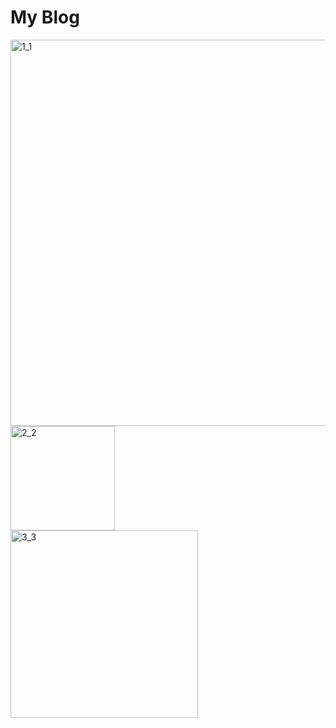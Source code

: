<h1>My Blog </h1>

<img width="618" alt="1_1" src="https://github.com/biro224/Blog/assets/103885795/24e041ea-409e-4521-a20b-a82b5e54b7ec">
<br>
<img width="167" alt="2_2" src="https://github.com/biro224/Blog/assets/103885795/d64e8ccd-114c-49f0-b90b-e187fecf8dd0">
 <br>
<img width="300" alt="3_3" src="https://github.com/biro224/Blog/assets/103885795/cad044ac-f172-415a-8307-83c96be5bf1c">
